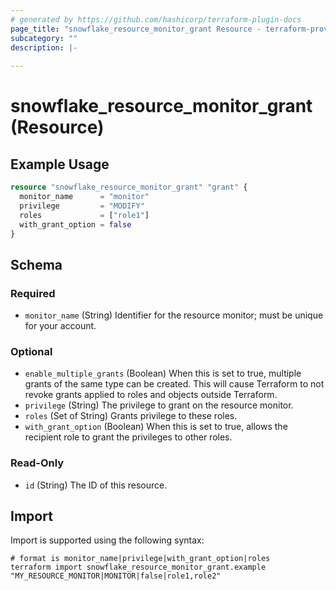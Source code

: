 ```yaml
---
# generated by https://github.com/hashicorp/terraform-plugin-docs
page_title: "snowflake_resource_monitor_grant Resource - terraform-provider-snowflake"
subcategory: ""
description: |-
  
---
```


# snowflake_resource_monitor_grant (Resource)



## Example Usage

```terraform
resource "snowflake_resource_monitor_grant" "grant" {
  monitor_name      = "monitor"
  privilege         = "MODIFY"
  roles             = ["role1"]
  with_grant_option = false
}
```

<!-- schema generated by tfplugindocs -->
## Schema

### Required

- `monitor_name` (String) Identifier for the resource monitor; must be unique for your account.

### Optional

- `enable_multiple_grants` (Boolean) When this is set to true, multiple grants of the same type can be created. This will cause Terraform to not revoke grants applied to roles and objects outside Terraform.
- `privilege` (String) The privilege to grant on the resource monitor.
- `roles` (Set of String) Grants privilege to these roles.
- `with_grant_option` (Boolean) When this is set to true, allows the recipient role to grant the privileges to other roles.

### Read-Only

- `id` (String) The ID of this resource.

## Import

Import is supported using the following syntax:

```shell
# format is monitor_name|privilege|with_grant_option|roles
terraform import snowflake_resource_monitor_grant.example "MY_RESOURCE_MONITOR|MONITOR|false|role1,role2"
```
